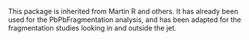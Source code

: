 This package is inherited from Martin R and others. It has already been used for the PbPbFragmentation analysis, and has been adapted for the fragmentation studies looking in and outside the jet.